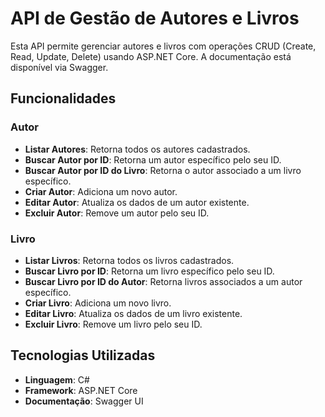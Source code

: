 # API de Gestão de Autores e Livros

Esta API permite gerenciar autores e livros com operações CRUD (Create, Read, Update, Delete) usando ASP.NET Core. A documentação está disponível via Swagger.

## Funcionalidades

### Autor
- **Listar Autores**: Retorna todos os autores cadastrados.
- **Buscar Autor por ID**: Retorna um autor específico pelo seu ID.
- **Buscar Autor por ID do Livro**: Retorna o autor associado a um livro específico.
- **Criar Autor**: Adiciona um novo autor.
- **Editar Autor**: Atualiza os dados de um autor existente.
- **Excluir Autor**: Remove um autor pelo seu ID.

### Livro
- **Listar Livros**: Retorna todos os livros cadastrados.
- **Buscar Livro por ID**: Retorna um livro específico pelo seu ID.
- **Buscar Livro por ID do Autor**: Retorna livros associados a um autor específico.
- **Criar Livro**: Adiciona um novo livro.
- **Editar Livro**: Atualiza os dados de um livro existente.
- **Excluir Livro**: Remove um livro pelo seu ID.

## Tecnologias Utilizadas
- **Linguagem**: C#
- **Framework**: ASP.NET Core
- **Documentação**: Swagger UI
